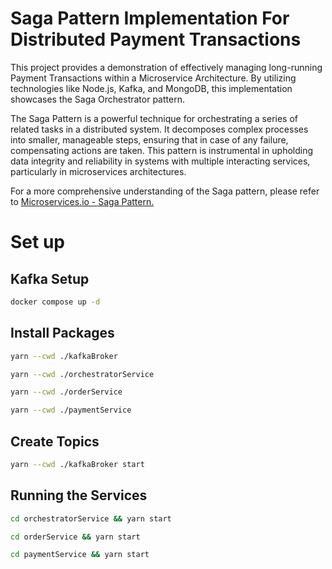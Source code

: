 # Saga Pattern Implementation For Distributed Payment Transactions

This project provides a demonstration of effectively managing long-running Payment Transactions within a Microservice Architecture. By utilizing technologies like Node.js, Kafka, and MongoDB, this implementation showcases the Saga Orchestrator pattern.

The Saga Pattern is a powerful technique for orchestrating a series of related tasks in a distributed system. It decomposes complex processes into smaller, manageable steps, ensuring that in case of any failure, compensating actions are taken. This pattern is instrumental in upholding data integrity and reliability in systems with multiple interacting services, particularly in microservices architectures.

For a more comprehensive understanding of the Saga pattern, please refer to [Microservices.io - Saga Pattern.](https://microservices.io/patterns/data/saga.html)

# Set up

## Kafka Setup

```bash
docker compose up -d
```

## Install Packages

```bash
yarn --cwd ./kafkaBroker
```

```bash
yarn --cwd ./orchestratorService
```

```bash
yarn --cwd ./orderService
```

```bash
yarn --cwd ./paymentService
```

## Create Topics

```bash
yarn --cwd ./kafkaBroker start
```

## Running the Services

```bash
cd orchestratorService && yarn start
```

```bash
cd orderService && yarn start
```

```bash
cd paymentService && yarn start
```
